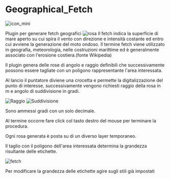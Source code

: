 # Geographical_Fetch
![icon_mini](https://user-images.githubusercontent.com/36882050/165147378-eb1e9950-9e44-4018-af2f-3def8e1e9c5d.png)

Plugin per generare fetch geografici
![rosa](https://user-images.githubusercontent.com/36882050/165111355-ed7dca6a-fcd1-4b98-ad0f-ee12e920eb03.png)
Il fetch indica la superficie di mare aperto su cui spira il vento con direzione e intensità costante ed entro cui avviene la generazione del moto ondoso. Il termine fetch viene utilizzato in geografia, meteorologia, nelle costruzioni marittime ed è generalmente associato con l'erosione costiera.(fonte Wikipedia)

Il plugin genera delle rose di angolo e raggio definibili che successivamente possono essere tagliate con un poligono rappresentante l'area interessata.

Al lancio il puntatore diviene una crocetta e permette la digitalizzazione del punto di interesse, successivamente vengono richiesti raggio della rosa in m e angolo di suddivisione in gradi.

![Raggio](https://user-images.githubusercontent.com/36882050/165113148-79290ab6-6a0d-48f4-92a4-1758456bc3a6.png)
![Suddivisione](https://user-images.githubusercontent.com/36882050/165113161-e58a2752-14f5-4064-af40-e3a2b6800802.png)

Sono ammessi gradi con un solo decimale.

Al termine occorre fare click col tasto destro del mouse per terminare la procedura.

Ogni rosa generata è posta su di un diverso layer temporaneo.

Il taglio con il poligono dell'area interessata determina la grandezza risultante delle etichette.

![fetch](https://user-images.githubusercontent.com/36882050/165114210-4feb5618-bbb2-4b70-a43e-bb97c6b5a796.png)

Per modificare la grandezza delle etichette agire sugli stili già impostati

